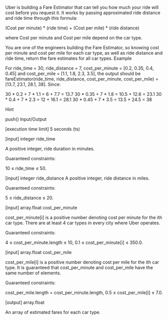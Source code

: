 Uber is building a Fare Estimator that can tell you how much your ride will cost before you request it. It works by passing approximated ride distance and ride time through this formula:

(Cost per minute) * (ride time) + (Cost per mile) * (ride distance)

where Cost per minute and Cost per mile depend on the car type.

You are one of the engineers building the Fare Estimator, so knowing cost per minute and cost per mile for each car type, as well as ride distance and ride time, return the fare estimates for all car types. Example

For ride_time = 30, ride_distance = 7, cost_per_minute = [0.2, 0.35, 0.4, 0.45] and cost_per_mile = [1.1, 1.8, 2.3, 3.5], the output should be fareEstimator(ride_time, ride_distance, cost_per_minute, cost_per_mile) = [13.7, 23.1, 28.1, 38].
Since:

30 * 0.2 + 7 * 1.1 = 6 + 7.7 = 13.7 30 * 0.35 + 7 * 1.8 = 10.5 + 12.6 = 23.1 30 * 0.4 + 7 * 2.3 = 12 + 16.1 = 28.1 30 * 0.45 + 7 * 3.5 = 13.5 + 24.5 = 38

Hint

push()
Input/Output

[execution time limit] 5 seconds (ts)

[input] integer ride_time

A positive integer, ride duration in minutes.

Guaranteed constraints:

10 ≤ ride_time ≤ 50.

[input] integer ride_distance
A positive integer, ride distance in miles.

Guaranteed constraints:

5 ≤ ride_distance ≤ 20.

[input] array.float cost_per_minute

cost_per_minute[i] is a positive number denoting cost per minute for the ith car type. There are at least 4 car types in every city where Uber operates.

Guaranteed constraints:

4 ≤ cost_per_minute.length ≤ 10, 0.1 ≤ cost_per_minute[i] ≤ 350.0.

[input] array.float cost_per_mile

cost_per_mile[i] is a positive number denoting cost per mile for the ith car type. It is guaranteed that cost_per_minute and cost_per_mile have the same number of elements.

Guaranteed constraints:

cost_per_mile.length = cost_per_minute.length, 0.5 ≤ cost_per_mile[i] ≤ 7.0.

[output] array.float

An array of estimated fares for each car type.